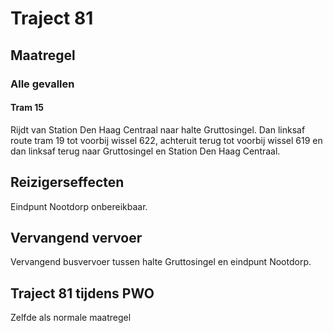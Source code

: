 # Traject 81
## Maatregel
### Alle gevallen

#### Tram 15
Rijdt van Station Den Haag Centraal naar halte Gruttosingel. Dan linksaf route tram 19 tot voorbij wissel 622, achteruit terug tot voorbij wissel 619 en dan linksaf terug naar Gruttosingel en Station Den Haag Centraal.

## Reizigerseffecten
Eindpunt Nootdorp onbereikbaar.

## Vervangend vervoer
Vervangend busvervoer tussen halte Gruttosingel en eindpunt Nootdorp.

## Traject 81 tijdens PWO
Zelfde als normale maatregel

